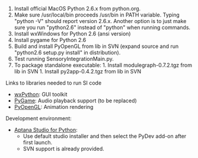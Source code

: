  1. Install official MacOS Python 2.6.x from python.org.
  1. Make sure /usr/local/bin proceeds /usr/bin in PATH variable. Typing "python -V" should report version 2.6.x. Another option is to just make sure you run "python2.6" instead of "python" when running commands.
  1. Install wxWindows for Python 2.6 (ansi version)
  1. Install pygame for Python 2.6
  1. Build and install PyOpenGL from lib in SVN (expand source and run "python2.6 setup.py install" in distribution).
  1. Test running SensoryIntegrationMain.py.
  1. To package standalone executable:
    1. Install modulegraph-0.7.2.tgz from lib in SVN
    1. Install py2app-0.4.2.tgz from lib in SVN

Links to libraries needed to run SI code

  * [wxPython](http://www.wxpython.org/download.php): GUI toolkit
  * [PyGame](http://www.pygame.org/download.shtml): Audio playback support (to be replaced)
  * [PyOpenGL](http://pyopengl.sourceforge.net/): Animation rendering

Development environment:
  * [Aptana Studio for Python](http://www.aptana.org/studio/download):
    * Use default studio installer and then select the PyDev add-on after first launch.
    * SVN support is already provided.